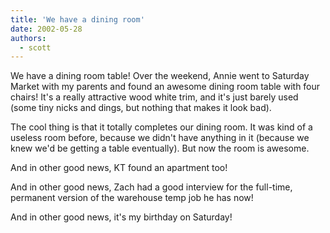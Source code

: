 ```yaml
---
title: 'We have a dining room'
date: 2002-05-28
authors:
  - scott
---
```


We have a dining room table! Over the weekend, Annie went to Saturday Market with my parents and found an awesome dining room table with four chairs! It's a really attractive wood white trim, and it's just barely used (some tiny nicks and dings, but nothing that makes it look bad).

The cool thing is that it totally completes our dining room. It was kind of a useless room before, because we didn't have anything in it (because we knew we'd be getting a table eventually). But now the room is awesome.

And in other good news, KT found an apartment too!

And in other good news, Zach had a good interview for the full-time, permanent version of the warehouse temp job he has now!

And in other good news, it's my birthday on Saturday!
